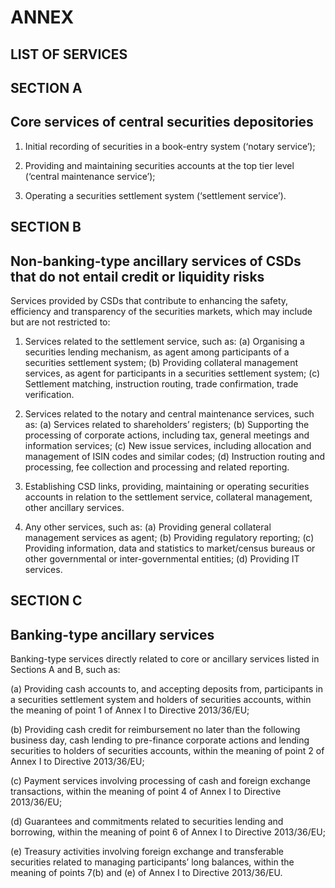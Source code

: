 # ANNEX

## LIST OF SERVICES

## SECTION A

## Core services of central securities depositories

1. Initial recording of securities in a book-entry system (‘notary service’);

2. Providing and maintaining securities accounts at the top tier level (‘central maintenance service’);

3. Operating a securities settlement system (‘settlement service’).

## SECTION B

## Non-banking-type ancillary services of CSDs that do not entail credit or liquidity risks

Services provided by CSDs that contribute to enhancing the safety, efficiency and transparency of the securities markets, which may include but are not restricted to:

1. Services related to the settlement service, such as: (a) Organising a securities lending mechanism, as agent among participants of a securities settlement system; (b) Providing collateral management services, as agent for participants in a securities settlement system; (c) Settlement matching, instruction routing, trade confirmation, trade verification.

2. Services related to the notary and central maintenance services, such as: (a) Services related to shareholders’ registers; (b) Supporting the processing of corporate actions, including tax, general meetings and information services; (c) New issue services, including allocation and management of ISIN codes and similar codes; (d) Instruction routing and processing, fee collection and processing and related reporting.

3. Establishing CSD links, providing, maintaining or operating securities accounts in relation to the settlement service, collateral management, other ancillary services.

4. Any other services, such as: (a) Providing general collateral management services as agent; (b) Providing regulatory reporting; (c) Providing information, data and statistics to market/census bureaus or other governmental or inter-governmental entities; (d) Providing IT services.

## SECTION C

## Banking-type ancillary services

Banking-type services directly related to core or ancillary services listed in Sections A and B, such as:

(a) Providing cash accounts to, and accepting deposits from, participants in a securities settlement system and holders of securities accounts, within the meaning of point 1 of Annex I to Directive 2013/36/EU;

(b) Providing cash credit for reimbursement no later than the following business day, cash lending to pre-finance corporate actions and lending securities to holders of securities accounts, within the meaning of point 2 of Annex I to Directive 2013/36/EU;

(c) Payment services involving processing of cash and foreign exchange transactions, within the meaning of point 4 of Annex I to Directive 2013/36/EU;

(d) Guarantees and commitments related to securities lending and borrowing, within the meaning of point 6 of Annex I to Directive 2013/36/EU;

(e) Treasury activities involving foreign exchange and transferable securities related to managing participants’ long balances, within the meaning of points 7(b) and (e) of Annex I to Directive 2013/36/EU.

